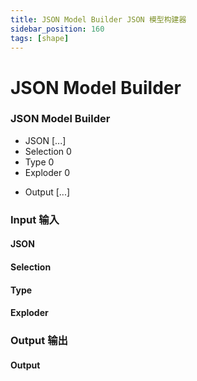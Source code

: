 ```yaml
---
title: JSON Model Builder JSON 模型构建器
sidebar_position: 160
tags: [shape]
---
```


# JSON Model Builder

<div className="patch-container">
    <div className="patch processor">
        <h3>JSON Model Builder</h3>
        <ul className="inputs">
            <li>JSON <span>[...]</span></li>
            <li>Selection <span>0</span></li>
            <li>Type <span>0</span></li>
            <li>Exploder <span>0</span></li>
        </ul>
        <ul className="outputs">
            <li>Output <span>[...]</span></li>
        </ul>
    </div>
</div>

<div className="port-descriptions">
<div className="inputs">

### Input 输入

#### JSON

#### Selection

#### Type

#### Exploder


</div>
<div className="outputs">

### Output 输出

#### Output


</div>
</div>
